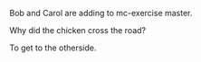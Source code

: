 Bob and Carol are adding to mc-exercise master.

Why did the chicken cross the road? 

To get to the otherside.
